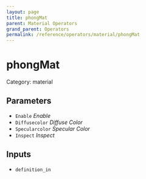 ```yaml
---
layout: page
title: phongMat
parent: Material Operators
grand_parent: Operators
permalink: /reference/operators/material/phongMat
---
```


# phongMat

Category: material



## Parameters

* `Enable` *Enable*
* `Diffusecolor` *Diffuse Color*
* `Specularcolor` *Specular Color*
* `Inspect` *Inspect*

## Inputs

* `definition_in`